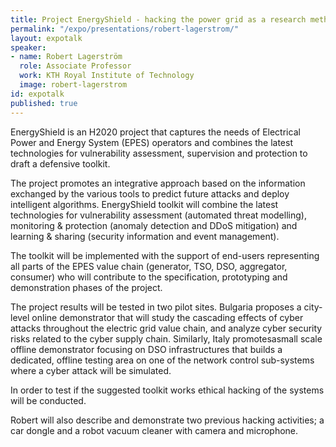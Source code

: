 ```yaml
---
title: Project EnergyShield - hacking the power grid as a research method
permalink: "/expo/presentations/robert-lagerstrom/"
layout: expotalk
speaker:
- name: Robert Lagerström
  role: Associate Professor
  work: KTH Royal Institute of Technology
  image: robert-lagerstrom
id: expotalk
published: true
---
```


EnergyShield is an H2020 project that captures the needs of Electrical Power and Energy System (EPES) operators and combines the latest technologies for vulnerability assessment, supervision and protection to draft a defensive toolkit.

The project promotes an integrative approach based on the information exchanged by the various tools to predict future attacks and deploy intelligent algorithms. EnergyShield toolkit will combine the latest technologies for vulnerability assessment (automated threat modelling), monitoring & protection (anomaly detection and DDoS mitigation) and learning & sharing (security information and event management).

The toolkit will be implemented with the support of end-users representing all parts of the EPES value chain (generator, TSO, DSO, aggregator, consumer) who will contribute to the specification, prototyping and demonstration phases of the project.

The project results will be tested in two pilot sites. Bulgaria proposes a city-level online demonstrator that will study the cascading effects of cyber attacks throughout the electric grid value chain, and analyze cyber security risks related to the cyber supply chain. Similarly, Italy promotesasmall scale offline demonstrator focusing on DSO infrastructures that builds a dedicated, offline testing area on one of the network control sub-systems where a cyber attack will be simulated.

In order to test if the suggested toolkit works ethical hacking of the systems will be conducted.

Robert will also describe and demonstrate two previous hacking activities; a car dongle and a robot vacuum cleaner with camera and microphone.